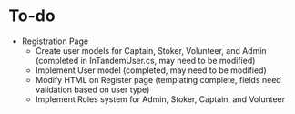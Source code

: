 # To-do

* Registration Page
  * Create user models for Captain, Stoker, Volunteer, and Admin (completed in InTandemUser.cs, may need to be modified)
  * Implement User model (completed, may need to be modified)
  * Modify HTML on Register page (templating complete, fields need validation based on user type)
  * Implement Roles system for Admin, Stoker, Captain, and Volunteer
